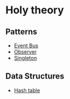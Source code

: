 # Holy theory

## Patterns

* [Event Bus](/patterns/event-bus.md)
* [Observer](/patterns/observer.md)
* [Singleton](/patterns/singleton.md)

## Data Structures

* [Hash table](/strucures/hash-table.md)